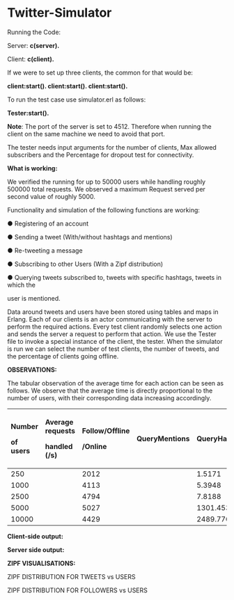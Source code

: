 # Twitter-Simulator


Running the Code:

Server: **c(server).**

Client: **c(client).**

If we were to set up three clients, the common for that would be:

**client:start().
client:start().
client:start().**

To run the test case use simulator.erl as follows:

**Tester:start().**

**Note**: The port of the server is set to 4512. Therefore when running the client on the same machine we need to avoid that port.

The tester needs input arguments for the number of clients, Max allowed subscribers and the
Percentage for dropout test for connectivity.

**What is working:**

We verified the running for up to 50000 users while handling roughly 500000 total requests. We
observed a maximum Request served per second value of roughly 5000.

Functionality and simulation of the following functions are working:

● Registering of an account

● Sending a tweet (With/without hashtags and mentions)




<a name="br2"></a>● Re-tweeting a message

● Subscribing to other Users (With a Zipf distribution)

● Querying tweets subscribed to, tweets with specific hashtags, tweets in which the

user is mentioned.

Data around tweets and users have been stored using tables and maps in Erlang. Each of our
clients is an actor communicating with the server to perform the required actions. Every test
client randomly selects one action and sends the server a request to perform that action.
We use the Tester file to invoke a special instance of the client, the tester. When the simulator is
run we can select the number of test clients, the number of tweets, and the percentage of clients
going offline.

**OBSERVATIONS:**

The tabular observation of the average time for each action can be seen as follows. We observe
that the average time is directly proportional to the number of users, with their corresponding
data increasing accordingly.

|<p>Number</p><p>of users</p>|<p>Average requests</p><p>handled (/s)</p>|<p>Follow/Offline</p><p>/Online</p>|QueryMentions|QueryHashTag|Tweet|ReTweet|
| :- | :- | :- | :- | :- | :- | :- |
|250| |2012| |1.5171| |2.6831| |3.0562| |2.4365| |3.5147|
|1000| |4113| |5.3948| |6.0221| |5.9883| |5.0113| |4.2791|
|2500| |4794| |7.8188| |7.7218| |7.7122| |8.9973| |8.6782|
|5000| |5027| |1301.4530| |1304.8756| |1307.0056| |1123.1453| |1231.6104|
|10000| |4429| |2489.7765| |2209.7923| |2335.6143| |2071.8578| |2397.0441|

**Client-side output:**




<a name="br3"></a>**Server side output:**

**ZIPF VISUALISATIONS:**

ZIPF DISTRIBUTION FOR TWEETS vs USERS




<a name="br4"></a>ZIPF DISTRIBUTION FOR FOLLOWERS vs USERS
